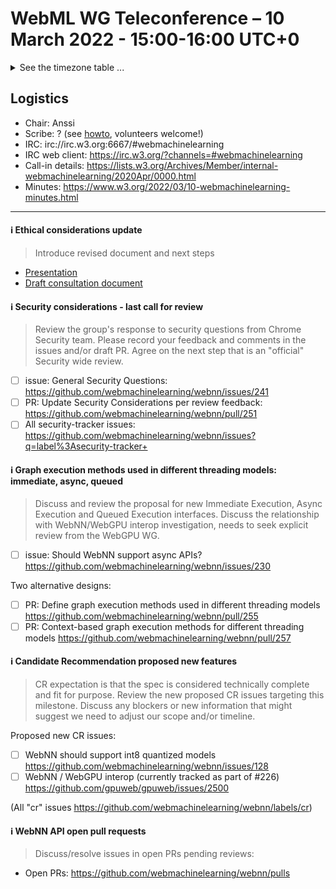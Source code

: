 # WebML WG Teleconference – 10 March 2022 - 15:00-16:00 UTC+0

<details><summary>See the timezone table ...</summary>
<table>
<tr><td> San Francisco (U.S.A. - California) <td> Thu, 10 March 2022 <td> 07:00 <td> UTC-8 hours
<tr><td> Boston (U.S.A. - Massachusetts) <td> Thu, 10 March 2022 <td> 10:00 <td> UTC-5 hours
<tr><td> London (United Kingdom - England) <td> Thu, 10 March 2022 <td> 15:00 <td> UTC+0 hours
<tr><td> Berlin (Germany) <td> Thu, 10 March 2022 <td> 16:00 <td> UTC+1 hours
<tr><td> Helsinki (Finland) <td> Thu, 10 March 2022 <td> 17:00 <td> UTC+2 hours
<tr><td> Shanghai (China) <td> Thu, 10 March 2022 <td> 23:00 <td> UTC+8 hours
<tr><td> Tokyo (Japan) <td> Fri, 11 March 2022 <td> 00:00 <td> UTC+9 hours
<tr><td> Corresponding UTC (GMT) <td> Thu, 10 March 2022 <td colspan=2> 15:00 UTC
</table>

Other locations: https://www.timeanddate.com/worldclock/fixedtime.html?iso=20220310T15
  </details>
  
## Logistics

* Chair: Anssi
* Scribe: ? (see [howto](https://github.com/webmachinelearning/meetings/blob/main/scribe-howto.md), volunteers welcome!)
* IRC: irc://irc.w3.org:6667/#webmachinelearning
* IRC web client: https://irc.w3.org/?channels=#webmachinelearning
* Call-in details: https://lists.w3.org/Archives/Member/internal-webmachinelearning/2020Apr/0000.html
* Minutes: https://www.w3.org/2022/03/10-webmachinelearning-minutes.html



---
#### ℹ️ Ethical considerations update

> Introduce revised document and next steps

* [Presentation](https://lists.w3.org/Archives/Public/www-archive/2022Mar/att-0002/0310_W3C_Ethical_Web_ML_Update.pdf)
* [Draft consultation document](https://docs.google.com/document/d/1n55liw3cAcrIdMlvRPEAdV1ANWT9QzgOZ6R0pUaSVY4/)
  
#### ℹ️ Security considerations - last call for review

> Review the group's response to security questions from Chrome Security team. Please record your feedback and comments in the issues and/or draft PR. Agree on the next step that is an "official" Security wide review.

- [ ] issue: General Security Questions: https://github.com/webmachinelearning/webnn/issues/241
- [ ] PR: Update Security Considerations per review feedback: https://github.com/webmachinelearning/webnn/pull/251
- [ ] All security-tracker issues: https://github.com/webmachinelearning/webnn/issues?q=label%3Asecurity-tracker+

#### ℹ️  Graph execution methods used in different threading models: immediate, async, queued

> Discuss and review the proposal for new Immediate Execution, Async Execution and Queued Execution interfaces. Discuss the relationship with WebNN/WebGPU interop investigation, needs to seek explicit review from the WebGPU WG.

- [ ] issue: Should WebNN support async APIs? https://github.com/webmachinelearning/webnn/issues/230
  
Two alternative designs:
- [ ] PR: Define graph execution methods used in different threading models https://github.com/webmachinelearning/webnn/pull/255
- [ ] PR: Context-based graph execution methods for different threading models https://github.com/webmachinelearning/webnn/pull/257

#### ℹ️ Candidate Recommendation proposed new features

> CR expectation is that the spec is considered technically complete and fit for purpose. Review the new proposed CR issues targeting this milestone. Discuss any blockers or new information that might suggest we need to adjust our scope and/or timeline.

Proposed new CR issues:
- [ ] WebNN should support int8 quantized models https://github.com/webmachinelearning/webnn/issues/128
- [ ] WebNN / WebGPU interop (currently tracked as part of #226) https://github.com/gpuweb/gpuweb/issues/2500

(All "cr" issues https://github.com/webmachinelearning/webnn/labels/cr)

#### ℹ️ WebNN API open pull requests

> Discuss/resolve issues in open PRs pending reviews:

   - Open PRs: https://github.com/webmachinelearning/webnn/pulls
